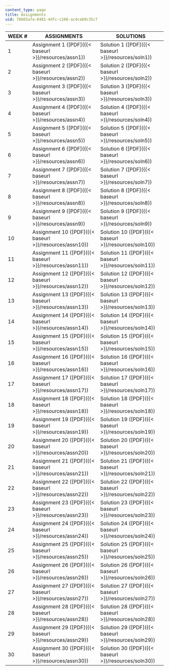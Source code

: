 ```yaml
---
content_type: page
title: Assignments
uid: 78665a7a-0481-4dfc-c166-ac4cab9c35c7
---
```


| WEEK # | ASSIGNMENTS | SOLUTIONS |
| --- | --- | --- |
| 1 | Assignment 1 ([PDF]({{< baseurl >}}/resources/assn1)) | Solution 1 ([PDF]({{< baseurl >}}/resources/soln1)) |
| 2 | Assignment 2 ([PDF]({{< baseurl >}}/resources/assn2)) | Solution 2 ([PDF]({{< baseurl >}}/resources/soln2)) |
| 3 | Assignment 3 ([PDF]({{< baseurl >}}/resources/assn3)) | Solution 3 ([PDF]({{< baseurl >}}/resources/soln3)) |
| 4 | Assignment 4 ([PDF]({{< baseurl >}}/resources/assn4)) | Solution 4 ([PDF]({{< baseurl >}}/resources/soln4)) |
| 5 | Assignment 5 ([PDF]({{< baseurl >}}/resources/assn5)) | Solution 5 ([PDF]({{< baseurl >}}/resources/soln5)) |
| 6 | Assignment 6 ([PDF]({{< baseurl >}}/resources/assn6)) | Solution 6 ([PDF]({{< baseurl >}}/resources/soln6)) |
| 7 | Assignment 7 ([PDF]({{< baseurl >}}/resources/assn7)) | Solution 7 ([PDF]({{< baseurl >}}/resources/soln7)) |
| 8 | Assignment 8 ([PDF]({{< baseurl >}}/resources/assn8)) | Solution 8 ([PDF]({{< baseurl >}}/resources/soln8)) |
| 9 | Assignment 9 ([PDF]({{< baseurl >}}/resources/assn9)) | Solution 9 ([PDF]({{< baseurl >}}/resources/soln9)) |
| 10 | Assignment 10 ([PDF]({{< baseurl >}}/resources/assn10)) | Solution 10 ([PDF]({{< baseurl >}}/resources/soln10)) |
| 11 | Assignment 11 ([PDF]({{< baseurl >}}/resources/assn11)) | Solution 11 ([PDF]({{< baseurl >}}/resources/soln11)) |
| 12 | Assignment 12 ([PDF]({{< baseurl >}}/resources/assn12)) | Solution 12 ([PDF]({{< baseurl >}}/resources/soln12)) |
| 13 | Assignment 13 ([PDF]({{< baseurl >}}/resources/assn13)) | Solution 13 ([PDF]({{< baseurl >}}/resources/soln13)) |
| 14 | Assignment 14 ([PDF]({{< baseurl >}}/resources/assn14)) | Solution 14 ([PDF]({{< baseurl >}}/resources/soln14)) |
| 15 | Assignment 15 ([PDF]({{< baseurl >}}/resources/assn15)) | Solution 15 ([PDF]({{< baseurl >}}/resources/soln15)) |
| 16 | Assignment 16 ([PDF]({{< baseurl >}}/resources/assn16)) | Solution 16 ([PDF]({{< baseurl >}}/resources/soln16)) |
| 17 | Assignment 17 ([PDF]({{< baseurl >}}/resources/assn17)) | Solution 17 ([PDF]({{< baseurl >}}/resources/soln17)) |
| 18 | Assignment 18 ([PDF]({{< baseurl >}}/resources/assn18)) | Solution 18 ([PDF]({{< baseurl >}}/resources/soln18)) |
| 19 | Assignment 19 ([PDF]({{< baseurl >}}/resources/assn19)) | Solution 19 ([PDF]({{< baseurl >}}/resources/soln19)) |
| 20 | Assignment 20 ([PDF]({{< baseurl >}}/resources/assn20)) | Solution 20 ([PDF]({{< baseurl >}}/resources/soln20)) |
| 21 | Assignment 21 ([PDF]({{< baseurl >}}/resources/assn21)) | Solution 21 ([PDF]({{< baseurl >}}/resources/soln21)) |
| 22 | Assignment 22 ([PDF]({{< baseurl >}}/resources/assn22)) | Solution 22 ([PDF]({{< baseurl >}}/resources/soln22)) |
| 23 | Assignment 23 ([PDF]({{< baseurl >}}/resources/assn23)) | Solution 23 ([PDF]({{< baseurl >}}/resources/soln23)) |
| 24 | Assignment 24 ([PDF]({{< baseurl >}}/resources/assn24)) | Solution 24 ([PDF]({{< baseurl >}}/resources/soln24)) |
| 25 | Assignment 25 ([PDF]({{< baseurl >}}/resources/assn25)) | Solution 25 ([PDF]({{< baseurl >}}/resources/soln25)) |
| 26 | Assignment 26 ([PDF]({{< baseurl >}}/resources/assn26)) | Solution 26 ([PDF]({{< baseurl >}}/resources/soln26)) |
| 27 | Assignment 27 ([PDF]({{< baseurl >}}/resources/assn27)) | Solution 27 ([PDF]({{< baseurl >}}/resources/soln27)) |
| 28 | Assignment 28 ([PDF]({{< baseurl >}}/resources/assn28)) | Solution 28 ([PDF]({{< baseurl >}}/resources/soln28)) |
| 29 | Assignment 29 ([PDF]({{< baseurl >}}/resources/assn29)) | Solution 29 ([PDF]({{< baseurl >}}/resources/soln29)) |
| 30 | Assignment 30 ([PDF]({{< baseurl >}}/resources/assn30)) | Solution 30 ([PDF]({{< baseurl >}}/resources/soln30))